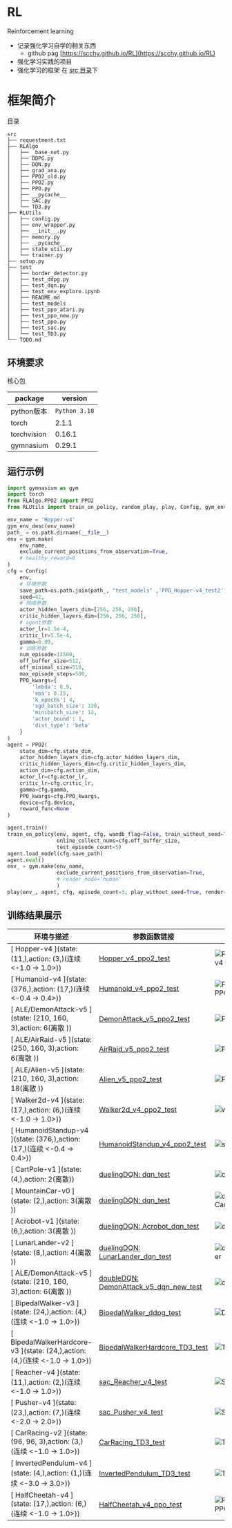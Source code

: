 # RL
Reinforcement learning

- 记录强化学习自学的相关东西
  - github pag [https://scchy.github.io/RL](https://scchy.github.io/RL)
- 强化学习实践的项目
- 强化学习的框架 在 [src 目录](./src/)下


# 框架简介
目录
```text
src
├── requestment.txt
├── RLAlgo
│   ├── _base_net.py
│   ├── DDPG.py
│   ├── DQN.py
│   ├── grad_ana.py
│   ├── PPO2_old.py
│   ├── PPO2.py
│   ├── PPO.py
│   ├── __pycache__
│   ├── SAC.py
│   └── TD3.py
├── RLUtils
│   ├── config.py
│   ├── env_wrapper.py
│   ├── __init__.py
│   ├── memory.py
│   ├── __pycache__
│   ├── state_util.py
│   └── trainer.py
├── setup.py
├── test
│   ├── border_detector.py
│   ├── test_ddpg.py
│   ├── test_dqn.py
│   ├── test_env_explore.ipynb
│   ├── README.md
│   ├── test_models
│   ├── test_ppo_atari.py
│   ├── test_ppo_new.py
│   ├── test_ppo.py
│   ├── test_sac.py
│   └── test_TD3.py
└── TODO.md
```

## 环境要求

核心包

| package | version |
|--|--|
|python版本 | `Python 3.10`|
|torch | 2.1.1|
|torchvision | 0.16.1|
|gymnasium | 0.29.1|

## 运行示例
```python
import gymnasium as gym
import torch
from RLAlgo.PPO2 import PPO2
from RLUtils import train_on_policy, random_play, play, Config, gym_env_desc

env_name = 'Hopper-v4'
gym_env_desc(env_name)
path_ = os.path.dirname(__file__) 
env = gym.make(
    env_name, 
    exclude_current_positions_from_observation=True,
    # healthy_reward=0
)
cfg = Config(
    env, 
    # 环境参数
    save_path=os.path.join(path_, "test_models" ,'PPO_Hopper-v4_test2'), 
    seed=42,
    # 网络参数
    actor_hidden_layers_dim=[256, 256, 256],
    critic_hidden_layers_dim=[256, 256, 256],
    # agent参数
    actor_lr=1.5e-4,
    critic_lr=5.5e-4,
    gamma=0.99,
    # 训练参数
    num_episode=12500,
    off_buffer_size=512,
    off_minimal_size=510,
    max_episode_steps=500,
    PPO_kwargs={
        'lmbda': 0.9,
        'eps': 0.25,
        'k_epochs': 4, 
        'sgd_batch_size': 128,
        'minibatch_size': 12, 
        'actor_bound': 1,
        'dist_type': 'beta'
    }
)
agent = PPO2(
    state_dim=cfg.state_dim,
    actor_hidden_layers_dim=cfg.actor_hidden_layers_dim,
    critic_hidden_layers_dim=cfg.critic_hidden_layers_dim,
    action_dim=cfg.action_dim,
    actor_lr=cfg.actor_lr,
    critic_lr=cfg.critic_lr,
    gamma=cfg.gamma,
    PPO_kwargs=cfg.PPO_kwargs,
    device=cfg.device,
    reward_func=None
)

agent.train()
train_on_policy(env, agent, cfg, wandb_flag=False, train_without_seed=True, test_ep_freq=1000, 
                online_collect_nums=cfg.off_buffer_size,
                test_episode_count=5)
agent.load_model(cfg.save_path)
agent.eval()
env_ = gym.make(env_name, 
                exclude_current_positions_from_observation=True,
                # render_mode='human'
                )
play(env_, agent, cfg, episode_count=3, play_without_seed=True, render=False)
```
## 训练结果展示

|环境与描述 | 参数函数链接| 效果|
|-|-|-|
|[ Hopper-v4 ](state: (11,),action: (3,)(连续 <-1.0 -> 1.0>))| [Hopper_v4_ppo2_test](./src/test/test_ppo.py) |![PPO2-PPO2_Hopper-v4](./docs/pic/PPO2_Hopper-v4.gif) |
|[ Humanoid-v4 ](state: (376,),action: (17,)(连续 <-0.4 -> 0.4>))| [Humanoid_v4_ppo2_test](./src/test/test_ppo.py) |![PPO2-PPO2_Humanoid-v4](./docs/pic/PPO2_Humanoid-v4-simple.gif) |
|[ ALE/DemonAttack-v5 ](state: (210, 160, 3),action: 6(离散 ))| [DemonAttack_v5_ppo2_test](./src/test/test_ppo_atari.py) |![PPO2_DemonAttack_v5](./docs/pic/PPO2_DemonAttack_v5.gif) |
|[ ALE/AirRaid-v5 ](state: (250, 160, 3),action: 6(离散 ))| [AirRaid_v5_ppo2_test](./src/test/test_ppo_atari.py) | ![PPO2_AirRaid_v5](./docs/pic/PPO2_AirRaid_v5.gif)|
|[ ALE/Alien-v5 ](state: (210, 160, 3),action: 18(离散 ))| [Alien_v5_ppo2_test](./src/test/test_ppo_atari.py) |![PPO2_Alien_v5](./docs/pic/PPO2_Alien_v5.gif) |
|[ Walker2d-v4 ](state: (17,),action: (6,)(连续 <-1.0 -> 1.0>))| [Walker2d_v4_ppo2_test](./src/test/test_ppo.py)   |![warlker](./docs/pic/PPO2_Walker2d_v4.gif) |
|[ HumanoidStandup-v4 ](state: (376,),action: (17,)(连续 <-0.4 -> 0.4>))| [HumanoidStandup_v4_ppo2_test](./src/test/test_ppo.py) |![stand](./docs/pic/PPO2_HumanoidStandup_v4.gif) |
|[ CartPole-v1 ](state: (4,),action: 2(离散))| [duelingDQN: dqn_test](./src/test/test_dqn.py) |  ![duelingDQN_CartPole](./docs/pic/duelingDQN_CartPole-v1.gif) |
|[ MountainCar-v0 ](state: (2,),action: 3(离散 ))| [duelingDQN: dqn_test](./src/test/test_dqn.py) |  ![duelingDQN_MountainCar](./docs/pic/duelingDQN_MountainCar-v0.gif) |
|[ Acrobot-v1 ](state: (6,),action: 3(离散 ))| [duelingDQN: Acrobot_dqn_test](./src/test/test_dqn.py) |  ![duelingDQN_Acrobot](./docs/pic/DQN_Acrobot-v1.gif) |
|[ LunarLander-v2 ](state: (8,),action: 4(离散 ))| [duelingDQN: LunarLander_dqn_test](./src/test/test_dqn.py) |  ![duelingDQN_LunarLander](./docs/pic/duelingDQN_LunarLander-v2.gif) |
|[ ALE/DemonAttack-v5 ](state: (210, 160, 3),action: 6(离散 ))| [doubleDQN: DemonAttack_v5_dqn_new_test](./src/test/test_dqn.py) |  ![doubleDQN-DemonAc](./docs/pic/DQN_DemonAttack-v5.gif) |
|[ BipedalWalker-v3 ](state: (24,),action: (4,)(连续 <-1.0 -> 1.0>))| [BipedalWalker_ddpg_test](./src/test/test_ddpg.py) | ![DDPG](./docs/pic/DDPG_BipedalWalker.gif) |
|[ BipedalWalkerHardcore-v3 ](state: (24,),action: (4,)(连续 <-1.0 -> 1.0>))| [BipedalWalkerHardcore_TD3_test](./src/test/test_TD3.py) | ![TD3](./docs/pic/TD3_perf_new.gif) |
|[ Reacher-v4 ](state: (11,),action: (2,)(连续 <-1.0 -> 1.0>))| [sac_Reacher_v4_test](./src/test/test_SAC.py) | ![SAC](./docs/pic/SAC_Reacher-v4.gif) |
|[ Pusher-v4 ](state: (23,),action: (7,)(连续 <-2.0 -> 2.0>))|  [sac_Pusher_v4_test](./src/test/test_SAC.py) | ![SAC-2](./docs/pic/SAC_Pusher-v4.gif) |
|[ CarRacing-v2 ](state: (96, 96, 3),action: (3,)(连续 <-1.0 -> 1.0>))| [CarRacing_TD3_test](./src/test/test_TD3.py) | ![TD3-car](./docs/pic/TD3_CarRacing-v2.gif) |
|[ InvertedPendulum-v4 ](state: (4,),action: (1,)(连续 <-3.0 -> 3.0>))| [InvertedPendulum_TD3_test](./src/test/test_TD3.py) | ![TD3-InvertedPendulum](./docs/pic/TD3_InvertedPendulum-v4.gif) |
|[ HalfCheetah-v4 ](state: (17,),action: (6,)(连续 <-1.0 -> 1.0>))| [HalfCheetah_v4_ppo_test](./src/test/test_ppo.py)  | ![PPO-PPO_HalfCheetah-v4](./docs/pic/PPO_HalfCheetah-v4.gif) |
